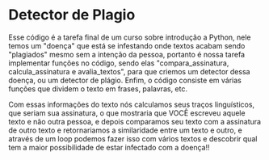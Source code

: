 # Detector de Plagio
Esse código é a tarefa final de um curso sobre introdução a Python, nele temos um "doença" que está se infestando onde textos acabam sendo "plagiados" mesmo sem a intenção da pessoa, portanto é nossa tarefa implementar funções no código, sendo elas "compara_assinatura, calcula_assinatura e avalia_textos", para que criemos um detector dessa doença, ou um detector de plágio. Enfim, o código consiste em várias funções que dividem o texto em frases, palavras, etc.

Com essas informações do texto nós calculamos seus traços linguísticos, que seriam sua assinatura, o que mostraria que VOCÊ escreveu aquele texto e não outra pessoa, e depois comparamos seu texto com a assinatura de outro texto e retornariamos a similaridade entre um texto e outro, e através de um loop podemos fazer isso com vários textos e descobrir qual tem a maior possibilidade de estar infectado com a doença!!
